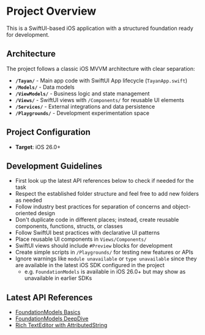 # Project Overview

This is a SwiftUI-based iOS application with a structured foundation ready for development.

## Architecture

The project follows a classic iOS MVVM architecture with clear separation:

- **`/Tayan/`** - Main app code with SwiftUI App lifecycle (`TayanApp.swift`)
- **`/Models/`** - Data models
- **`/ViewModels/`** - Business logic and state management
- **`/Views/`** - SwiftUI views with `/Components/` for reusable UI elements
- **`/Services/`** - External integrations and data persistence
- **`/Playgrounds/`** - Development experimentation space

## Project Configuration

- **Target**: iOS 26.0+

## Development Guidelines

- First look up the latest API references below to check if needed for the task
- Respect the established folder structure and feel free to add new folders as needed
- Follow industry best practices for separation of concerns and object-oriented design
- Don't duplicate code in different places; instead, create reusable components, functions, structs, or classes
- Follow SwiftUI best practices with declarative UI patterns
- Place reusable UI components in `Views/Components/`
- SwiftUI views should include `#Preview` blocks for development
- Create simple scripts in `/Playgrounds/` for testing new features or APIs
- Ignore warnings like `module unavailable` or `type unavailable` since they are available in the latest iOS SDK configured in the project
  - e.g. `FoundationModels` is available in iOS 26.0+ but may show as unavailable in earlier SDKs

## Latest API References

- [FoundationModels Basics](./instructions/FoundationModels_Basics.md)
- [FoundationModels DeepDive](./instructions/FoundationModels_DeepDive.md)
- [Rich TextEditor with AttributedString](./instructions/RichTextEditorWithAttributedString_Basics.md)
